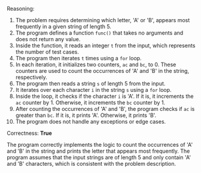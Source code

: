 Reasoning:

1. The problem requires determining which letter, 'A' or 'B', appears most frequently in a given string of length 5.
2. The program defines a function `func()` that takes no arguments and does not return any value.
3. Inside the function, it reads an integer `t` from the input, which represents the number of test cases.
4. The program then iterates `t` times using a `for` loop.
5. In each iteration, it initializes two counters, `ac` and `bc`, to 0. These counters are used to count the occurrences of 'A' and 'B' in the string, respectively.
6. The program then reads a string `s` of length 5 from the input.
7. It iterates over each character `i` in the string `s` using a `for` loop.
8. Inside the loop, it checks if the character `i` is 'A'. If it is, it increments the `ac` counter by 1. Otherwise, it increments the `bc` counter by 1.
9. After counting the occurrences of 'A' and 'B', the program checks if `ac` is greater than `bc`. If it is, it prints 'A'. Otherwise, it prints 'B'.
10. The program does not handle any exceptions or edge cases.

Correctness: **True**

The program correctly implements the logic to count the occurrences of 'A' and 'B' in the string and prints the letter that appears most frequently. The program assumes that the input strings are of length 5 and only contain 'A' and 'B' characters, which is consistent with the problem description.